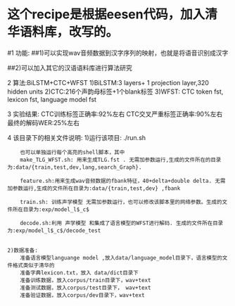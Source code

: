 这个recipe是根据eesen代码，加入清华语料库，改写的。
===
#1 功能:
##1)可以实现wav音频数据到汉字序列的映射，也就是将语音识别成汉字  

##2)可以加入其它的汉语语料库进行算法研究
	

2 算法:BiLSTM+CTC+WFST
	1)BiLSTM:3 layers+ 1 projection layer,320 hidden units
	2)CTC:216个声韵母标签+1个blank标签
	3)WFST: CTC token fst, lexicon fst, language model fst 

3 实验结果:
	CTC训练标签正确率:92%左右
	CTC交叉严重标签正确率:90%左右
	最终的解码WER:25%左右


4 该目录下的相关文件说明:
	1)运行该项目:
		./run.sh
			
		也可以单独运行每个高亮的shell脚本，其中
		make_TLG_WFST.sh: 用来生成TLG.fst . 无需加参数运行,生成的文件所在的目录为:data/{train,test,dev,lang,search_Graph}.

		feature.sh:用来生成wav音频数据的fbank特征，40+delta+double delta. 无需加参数运行,生成的文件所在目录为:data/{train,test,dev} ,fbank

		train.sh: 训练声学模型 无需加参数运行，也可以修改该脚本里的网络参数。生成的文件所在目录为:exp/model_l$_c$

		decode.sh:利用 声学模型 和集成了语言模型的WFST进行解码. 生成的文件所在目录为:exp/model_l$_c$/decode_test 


	2)数据准备:
		准备语言模型languange model ,放入data/language_model目录下，语言模型的文件格式类似于清华的
		准备字典lexicon.txt，放入 data/dict目录下
		准备训练数据，放入corpus/train目录下，wav+text
		准备测试数据，放入corpus/test目录下， wav+text
		准备验证数据，放入corpus/dev目录下，wav+text
